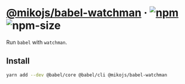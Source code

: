 # [@mikojs/babel-watchman][website] · <!-- badges.start -->[![npm][npm-image]][npm-link] ![npm-size][npm-size-image]

[npm-image]: https://img.shields.io/npm/v/@mikojs/babel-watchman.svg
[npm-link]: https://www.npmjs.com/package/@mikojs/babel-watchman
[npm-size-image]: https://img.shields.io/bundlephobia/minzip/@mikojs/babel-watchman.svg

<!-- badges.end -->

[website]: https://mikojs.github.io/core/babel-watchman

Run `babel` with `watchman`.

## Install

```sh
yarn add --dev @babel/core @babel/cli @mikojs/babel-watchman
```
